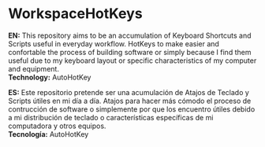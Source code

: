 # WorkspaceHotKeys

<strong>EN:</strong>
This repository aims to be an accumulation of Keyboard Shortcuts and Scripts useful in everyday workflow.
HotKeys to make easier and confortable the process of building software or simply because I find them useful due to my keyboard layout or specific characteristics of my computer and equipment.<br>
<strong>Technology:</strong> AutoHotKey

<strong>ES:</strong>
Este repositorio pretende ser una acumulación de Atajos de Teclado y Scripts útiles en mi día a día.
Atajos para hacer más cómodo el proceso de contrucción de software o simplemente por que los encuentro útiles debido a mi distribución de teclado o características específicas de mi computadora y otros equipos.<br>
<strong>Tecnología:</strong> AutoHotKey


